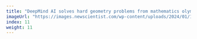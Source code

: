 ```yaml
---
title: "DeepMind AI solves hard geometry problems from mathematics olympiad"
imageUrl: "https://images.newscientist.com/wp-content/uploads/2024/01/17135354/SEI_187607754.jpg?width=600"
index: 11
weight: 11
---
```

